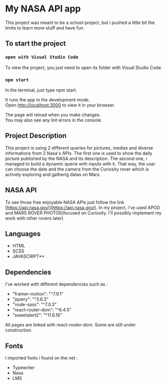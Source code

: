 # My NASA API app

This project was meant to be a school project, but i pushed a little bit the limits to learn more stuff and have fun.

## To start the project

### `open with Visual Studio Code`

To view the project, you just need to open its folder with Visual Studio Code.

### `npm start`

In the terminal, just type npm start.

It runs the app in the development mode.\
Open [http://localhost:3000](http://localhost:3000) to view it in your browser.

The page will reload when you make changes.\
You may also see any lint errors in the console.

## Project Description

This project is using 2 different queries for pictures, medias and diverse informations from 2 Nasa's APIs. 
The first one is used to show the daily picture published by the NASA and its description. 
The second one, i managed to build a dynamic querie with inputs with it. That way, the user can choose the date and the camera from the Curiosity rover which is actively exploring and gatherig datas on Mars.

## NASA API

To see those free enjoyable NASA APIs just follow the link [https://api.nasa.gov/](https://api.nasa.gov/). 
In my project, i've used APOD and MARS ROVER PHOTOS(focused on Curiosity. I'll possibly implement my work with other rovers later)

## Languages

* HTML 
* SCSS 
* JAVASCRIPT**

## Dependencies

I've worked with different dependencies such as :

* "framer-motion": "^7.9.1"
* "jquery": "^3.6.3"
* "node-sass": "^7.0.3"
* "react-router-dom": "^6.4.5"
* "sweetalert2": "^11.6.16"

All pages are linked with react-router-dom. 
Some are still under construction.

## Fonts

I imported fonts i found on the net :

* Typewriter 
* Nasa 
* LMS

